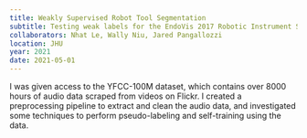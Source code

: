 ```yaml
---
title: Weakly Supervised Robot Tool Segmentation
subtitle: Testing weak labels for the EndoVis 2017 Robotic Instrument Separation challenge
collaborators: Nhat Le, Wally Niu, Jared Pangallozzi
location: JHU 
year: 2021
date: 2021-05-01
---
```


I was given access to the YFCC-100M dataset, which contains over 8000 hours of audio data scraped from videos on Flickr. I created a preprocessing pipeline to extract and clean the audio data, and investigated some techniques to perform pseudo-labeling and self-training using the data.